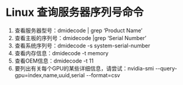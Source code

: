 # Linux 查询服务器序列号命令

1. 查看服务器型号：dmidecode | grep ‘Product Name’
2. 查看主板的序列号：dmidecode |grep ‘Serial Number’
3. 查看系统序列号：dmidecode -s system-serial-number
4. 查看内存信息：dmidecode -t memory
5. 查看OEM信息：dmidecode -t 11
6. 要列出有关每个GPU的某些详细信息，请尝试：nvidia-smi --query-gpu=index,name,uuid,serial --format=csv